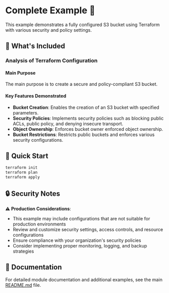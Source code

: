 # Complete Example 🚀

This example demonstrates a fully configured S3 bucket using Terraform with various security and policy settings.

## 🔧 What's Included

### Analysis of Terraform Configuration

#### Main Purpose
The main purpose is to create a secure and policy-compliant S3 bucket.

#### Key Features Demonstrated
- **Bucket Creation**: Enables the creation of an S3 bucket with specified parameters.
- **Security Policies**: Implements security policies such as blocking public ACLs, public policy, and denying insecure transport.
- **Object Ownership**: Enforces bucket owner enforced object ownership.
- **Bucket Restrictions**: Restricts public buckets and enforces various security configurations.

## 🚀 Quick Start

```bash
terraform init
terraform plan
terraform apply
```

## 🔒 Security Notes

⚠️ **Production Considerations**: 
- This example may include configurations that are not suitable for production environments
- Review and customize security settings, access controls, and resource configurations
- Ensure compliance with your organization's security policies
- Consider implementing proper monitoring, logging, and backup strategies

## 📖 Documentation

For detailed module documentation and additional examples, see the main [README.md](../../README.md) file. 